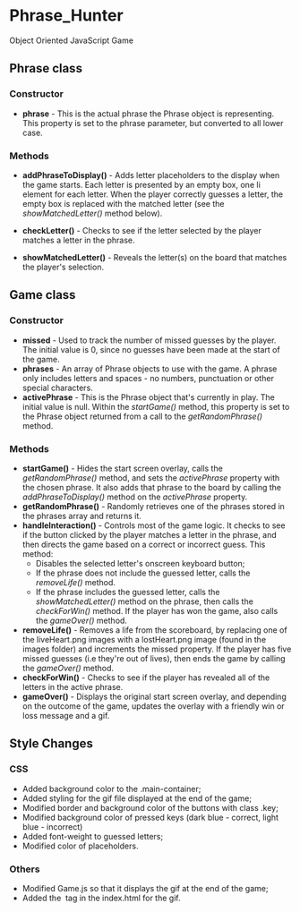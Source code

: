 # Phrase_Hunter

Object Oriented JavaScript Game

## Phrase class

### Constructor

- **phrase** - This is the actual phrase the Phrase object is representing. This property is set to the phrase parameter, but converted to all lower case.

### Methods

- **addPhraseToDisplay()** - Adds letter placeholders to the display when the game starts. Each letter is presented by an empty box, one li element for each letter. When the player correctly guesses a letter, the empty box is replaced with the matched letter (see the _showMatchedLetter()_ method below).

- **checkLetter()** - Checks to see if the letter selected by the player matches a letter in the phrase.

- **showMatchedLetter()** - Reveals the letter(s) on the board that matches the player's selection.

## Game class

### Constructor

- **missed** - Used to track the number of missed guesses by the player. The initial value is 0, since no guesses have been made at the start of the game.
- **phrases** - An array of Phrase objects to use with the game. A phrase only includes letters and spaces - no numbers, punctuation or other special characters.
- **activePhrase** - This is the Phrase object that's currently in play. The initial value is null. Within the _startGame()_ method, this property is set to the Phrase object returned from a call to the _getRandomPhrase()_ method.

### Methods

- **startGame()** - Hides the start screen overlay, calls the _getRandomPhrase()_ method, and sets the _activePhrase_ property with the chosen phrase. It also adds that phrase to the board by calling the _addPhraseToDisplay()_ method on the _activePhrase_ property.
- **getRandomPhrase()** - Randomly retrieves one of the phrases stored in the phrases array and returns it.
- **handleInteraction()** - Controls most of the game logic. It checks to see if the button clicked by the player matches a letter in the phrase, and then directs the game based on a correct or incorrect guess. This method:
  - Disables the selected letter's onscreen keyboard button;
  - If the phrase does not include the guessed letter, calls the _removeLife()_ method.
  - If the phrase includes the guessed letter, calls the _showMatchedLetter()_ method on the phrase, then calls the _checkForWin()_ method. If the player has won the game, also calls the _gameOver()_ method.
- **removeLife()** - Removes a life from the scoreboard, by replacing one of the liveHeart.png images with a lostHeart.png image (found in the images folder) and increments the missed property. If the player has five missed guesses (i.e they're out of lives), then ends the game by calling the _gameOver()_ method.
- **checkForWin()** - Checks to see if the player has revealed all of the letters in the active phrase.
- **gameOver()** - Displays the original start screen overlay, and depending on the outcome of the game, updates the overlay with a friendly win or loss message and a gif.

## Style Changes

### CSS

- Added background color to the .main-container;
- Added styling for the gif file displayed at the end of the game;
- Modified border and background color of the buttons with class .key;
- Modified background color of pressed keys (dark blue - correct, light blue - incorrect)
- Added font-weight to guessed letters;
- Modified color of placeholders.

### Others

- Modified Game.js so that it displays the gif at the end of the game;
- Added the <img> tag in the index.html for the gif.
